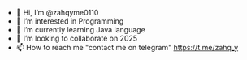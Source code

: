 - 👋 Hi, I’m @zahqyme0110
- 👀 I’m interested in Programming
- 🌱 I’m currently learning Java language
- 💞️ I’m looking to collaborate on 2025
- 📫 How to reach me "contact me on telegram" https://t.me/zahq_y

<!---
zahqyme0110/zahqyme0110 is a ✨ special ✨ repository because its `README.md` (this file) appears on your GitHub profile.
You can click the Preview link to take a look at your changes.
--->
